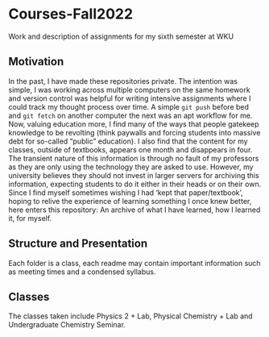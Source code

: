 # Courses-Fall2022
Work and description of assignments for my sixth semester at WKU

## Motivation

In the past, I have made these repositories private. The intention was simple, I was working across multiple computers on the same homework and version control was helpful for writing intensive assignments where I could track my thought process over time. A simple ```git push``` before bed and ```git fetch``` on another computer the next was an apt workflow for me. Now, valuing education more, I find many of the ways that people gatekeep knowledge to be revolting (think paywalls and forcing students into massive debt for so-called “public” education). I also find that the content for my classes, outside of textbooks, appears one month and disappears in four. The transient nature of this information is through no fault of my professors as they are only using the technology they are asked to use. However, my university believes they should not invest in larger servers for archiving this information, expecting students to do it either in their heads or on their own. Since I find myself sometimes wishing I had ‘kept that paper/textbook’, hoping to relive the experience of learning something I once knew better, here enters this repository: An archive of what I have learned, how I learned it, for myself.

## Structure and Presentation

Each folder is a class, each readme may contain important information such as meeting times and a condensed syllabus.

## Classes

The classes taken include Physics 2 + Lab, Physical Chemistry + Lab and Undergraduate Chemistry Seminar.